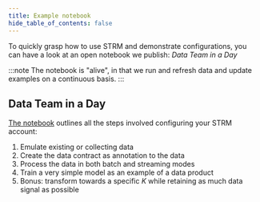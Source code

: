 ```yaml
---
title: Example notebook
hide_table_of_contents: false
---
```



To quickly grasp how to use STRM and demonstrate configurations, you can have a look at an open notebook we publish: *Data Team in a Day*

:::note
The notebook is "alive", in that we run and refresh data and update examples on a continuous basis.
:::

## Data Team in a Day

[The notebook](https://deepnote.com/workspace/STRM-demos-2614c69d-1aae-4c75-a0b8-ee631006da30/project/Data-team-in-a-day-with-STRM-eb9f78ee-b796-48e5-b1ff-b77815a3952a/notebook/Anonymisation%20pipelines%20with%20STRM%20Privacy-681be7708cf844589c24db36e0a5d2d9) outlines all the steps involved configuring your STRM account:

1. Emulate existing or collecting data
2. Create the data contract as annotation to the data
3. Process the data in both batch and streaming modes
4. Train a very simple model as an example of a data product
5. Bonus: transform towards a specific _K_ while retaining as much data signal as possible

